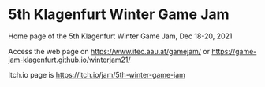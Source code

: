 # 5th Klagenfurt Winter Game Jam
Home page of the 5th Klagenfurt Winter Game Jam, Dec 18-20, 2021

Access the web page on https://www.itec.aau.at/gamejam/ or  https://game-jam-klagenfurt.github.io/winterjam21/

Itch.io page is https://itch.io/jam/5th-winter-game-jam
